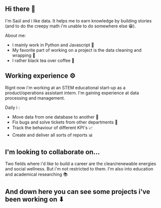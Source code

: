 ## Hi there 👋

I'm Saúl and i like data. It helps me to earn knowledge by building stories (and to do the creepy math i'm unable to do somewhere else 😁).

About me:
- I mainly work in Python and Javascript 🐍
- My favorite part of working on a project is the data cleaning and wrapping 🧹 
- I rather black tea over coffee 🧋

## Working experience ⚙

Rignt now i'm working at an STEM educational start-up as a product/operations assistant intern. I'm gaining experience at data processing and management. 

Daily i :
  * Move data from one database to another 🔄
  * Fix bugs and solve tickets from other departments 🎫
  * Track the behaviour of different KPI's 📈
  * Create and deliver all sorts of reports 📊

## I'm looking to collaborate on...

Two fields where i'd like to build a career are the clean/renewable energies and social wellness. But i'm not restricted to them. I'm also into education and academical researching 📚

## And down here you can see some projects i've been working on ⬇
<!--
**saulcova3/saulcova3** is a ✨ _special_ ✨ repository because its `README.md` (this file) appears on your GitHub profile.

Here are some ideas to get you started:

- 🔭 I’m currently working on ...
- 🌱 I’m currently learning ...
- 👯 I’m looking to collaborate on ...
- 🤔 I’m looking for help with ...
- 💬 Ask me about ...
- 📫 How to reach me: ...
- 😄 Pronouns: ...
- ⚡ Fun fact: ...
-->
